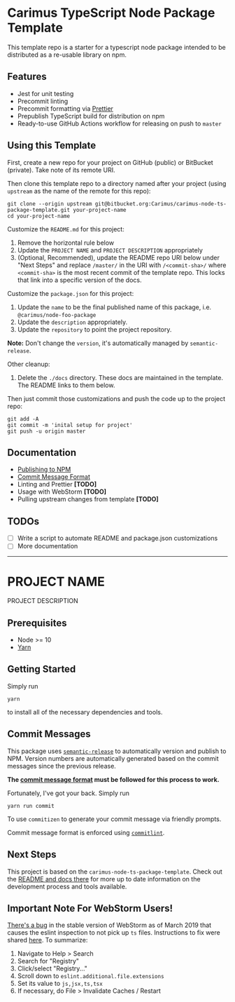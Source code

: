 # Carimus TypeScript Node Package Template

This template repo is a starter for a typescript node package intended to be distributed as a
re-usable library on npm.

## Features

 - Jest for unit testing
 - Precommit linting
 - Precommit formatting via [Prettier](https://prettier.io)
 - Prepublish TypeScript build for distribution on npm
 - Ready-to-use GitHub Actions workflow for releasing on push to `master`

## Using this Template

First, create a new repo for your project on GitHub (public) or BitBucket (private). Take note
of its remote URI.

Then clone this template repo to a directory named after your project (using `upstream` as the
name of the remote for this repo):

```
git clone --origin upstream git@bitbucket.org:Carimus/carimus-node-ts-package-template.git your-project-name
cd your-project-name
```

Customize the `README.md` for this project:

1. Remove the horizontal rule below
2. Update the `PROJECT NAME` and `PROJECT DESCRIPTION` appropriately
3. (Optional, Recommended), update the README repo URI below under "Next Steps" and replace
   `/master/` in the URI with `/<commit-sha>/` where `<commit-sha>` is the most recent commit
   of the template repo. This locks that link into a specific version of the docs.

Customize the `package.json` for this project:

1. Update the `name` to be the final published name of this package, i.e. `@carimus/node-foo-package`
2. Update the `description` appropriately.
3. Update the `repository` to point the project repository.

**Note:** Don't change the `version`, it's automatically managed by `semantic-release`.

Other cleanup:

1. Delete the `./docs` directory. These docs are maintained in the template. The README links to
   them below.

Then just commit those customizations and push the code up to the project repo:

```
git add -A
git commit -m 'inital setup for project'
git push -u origin master
``` 

## Documentation

 - [Publishing to NPM](./docs/PUBLISHING.md)
 - [Commit Message Format](./docs/COMMITS.md)
 - Linting and Prettier **[TODO]**
 - Usage with WebStorm **[TODO]**
 - Pulling upstream changes from template **[TODO]**

## TODOs

 - [ ] Write a script to automate README and package.json customizations
 - [ ] More documentation

----------------------------------------

# PROJECT NAME

PROJECT DESCRIPTION

## Prerequisites

 - Node >= 10
 - [Yarn](https://yarnpkg.com)

## Getting Started

Simply run

```
yarn
```

to install all of the necessary dependencies and tools.

## Commit Messages

This package uses [`semantic-release`](https://github.com/semantic-release/semantic-release) to
automatically version and publish to NPM. Version numbers are automatically generated based on the
commit messages since the previous release.

**The [commit message format](./docs/COMMITS.md) must be followed for this process to work.**

Fortunately, I've got your back. Simply run

```
yarn run commit
```

To use `commitizen` to generate your commit message via friendly prompts.

Commit message format is enforced using [`commitlint`](https://conventional-changelog.github.io/commitlint).

## Next Steps

This project is based on the `carimus-node-ts-package-template`. Check out the
[README and docs there](https://bitbucket.org/Carimus/carimus-node-ts-package-template/src/master/README.md)
for more up to date information on the development process and tools available.

## Important Note For WebStorm Users!

[There's a bug](https://youtrack.jetbrains.com/issue/WEB-36988) in the stable version of WebStorm
as of March 2019 that causes the eslint inspection to not pick up `ts` files. Instructions to fix
were shared [here](https://intellij-support.jetbrains.com/hc/en-us/community/posts/115000225170/comments/360000332879).
To summarize:

1. Navigate to Help > Search
2. Search for "Registry"
3. Click/select "Registry..."
4. Scroll down to `eslint.additional.file.extensions`
5. Set its value to `js,jsx,ts,tsx`
6. If necessary, do File > Invalidate Caches / Restart 
